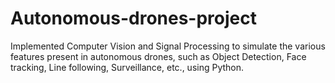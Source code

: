 # Autonomous-drones-project
Implemented Computer Vision and Signal Processing to simulate the various features present in autonomous drones, such as Object Detection, Face tracking, Line following, Surveillance, etc., using Python.
